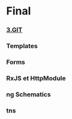 # Final


### [3.GIT](../3.GIT)

### Templates

### Forms

### RxJS et HttpModule

### ng Schematics

### tns

